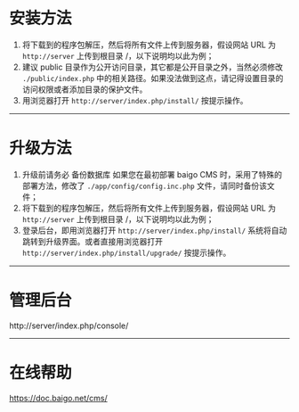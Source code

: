 # 安装方法

1. 将下载到的程序包解压，然后将所有文件上传到服务器，假设网站 URL 为 `http://server` 上传到根目录 /，以下说明均以此为例；
2. 建议 public 目录作为公开访问目录，其它都是公开目录之外，当然必须修改 `./public/index.php` 中的相关路径。如果没法做到这点，请记得设置目录的访问权限或者添加目录的保护文件。
3. 用浏览器打开 `http://server/index.php/install/` 按提示操作。

----------

# 升级方法

1. 升级前请务必 备份数据库 如果您在最初部署 baigo CMS 时，采用了特殊的部署方法，修改了 `./app/config/config.inc.php` 文件，请同时备份该文件；
2. 将下载到的程序包解压，然后将所有文件上传到服务器，假设网站 URL 为 `http://server` 上传到根目录 /，以下说明均以此为例；
3. 登录后台，即用浏览器打开 `http://server/index.php/install/` 系统将自动跳转到升级界面。或者直接用浏览器打开 `http://server/index.php/install/upgrade/` 按提示操作。

----------

# 管理后台

http://server/index.php/console/

----------

# 在线帮助

https://doc.baigo.net/cms/
